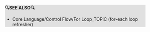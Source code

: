 <div style="margin:2em; background-color: #e0e0e0;">

<strong>🔍SEE ALSO🔍</strong>

 * Core Language/Control Flow/For Loop_TOPIC (for-each loop refresher)

</div>

